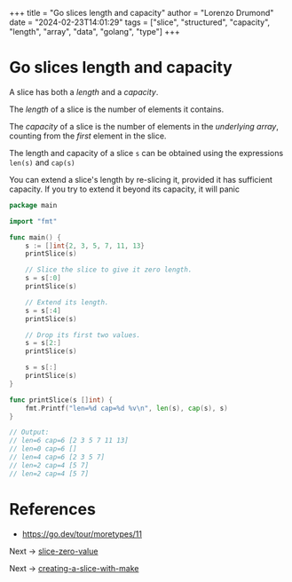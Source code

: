 +++
title = "Go slices length and capacity"
author = "Lorenzo Drumond"
date = "2024-02-23T14:01:29"
tags = ["slice",  "structured",  "capacity",  "length",  "array",  "data",  "golang",  "type"]
+++


# Go slices length and capacity
A slice has both a _length_ and a _capacity_.

The _length_ of a slice is the number of elements it contains.

The _capacity_ of a slice is the number of elements in the _underlying array_, counting from the _first_ element in the slice.

The length and capacity of a slice `s` can be obtained using the expressions `len(s)` and `cap(s)`

You can extend a slice's length by re-slicing it, provided it has sufficient capacity. If you try to extend it beyond its capacity, it will panic

```go
package main

import "fmt"

func main() {
	s := []int{2, 3, 5, 7, 11, 13}
	printSlice(s)

	// Slice the slice to give it zero length.
	s = s[:0]
	printSlice(s)

	// Extend its length.
	s = s[:4]
	printSlice(s)

	// Drop its first two values.
	s = s[2:]
	printSlice(s)

	s = s[:]
	printSlice(s)
}

func printSlice(s []int) {
	fmt.Printf("len=%d cap=%d %v\n", len(s), cap(s), s)
}

// Output:
// len=6 cap=6 [2 3 5 7 11 13]
// len=0 cap=6 []
// len=4 cap=6 [2 3 5 7]
// len=2 cap=4 [5 7]
// len=2 cap=4 [5 7]
```

# References
- https://go.dev/tour/moretypes/11

Next -> [slice-zero-value](/wiki/slice-zero-value/)

Next -> [creating-a-slice-with-make](/wiki/creating-a-slice-with-make/)
